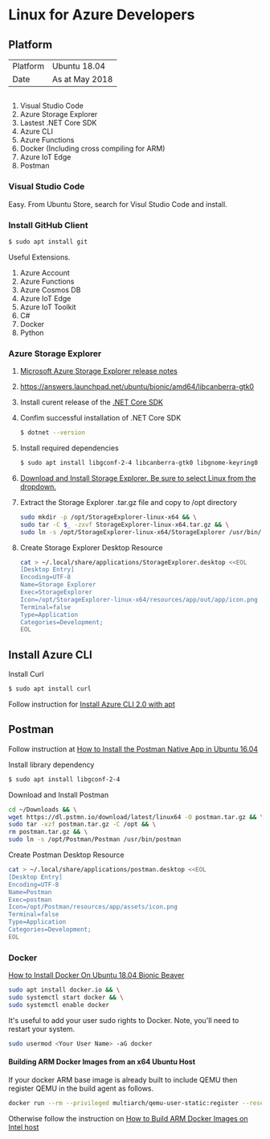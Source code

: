 # Linux for Azure Developers

## Platform

|||
|----|---|
|Platform| Ubuntu 18.04|
|Date|As at May 2018|

##

1. Visual Studio Code 
2. Azure Storage Explorer
3. Lastest .NET Core SDK
4. Azure CLI
4. Azure Functions
5. Docker (Including cross compiling for ARM)
5. Azure IoT Edge 
6. Postman


### Visual Studio Code

Easy. From Ubuntu Store, search for Visul Studio Code and install.

### Install GitHub Client

```bash
$ sudo apt install git
```



Useful Extensions.

1. Azure Account
1. Azure Functions
1. Azure Cosmos DB
2. Azure IoT Edge
3. Azure IoT Toolkit
4. C#
5. Docker
6. Python


### Azure Storage Explorer

1. [Microsoft Azure Storage Explorer release notes](https://docs.microsoft.com/en-us/azure/vs-azure-tools-storage-explorer-relnotes)
2. https://answers.launchpad.net/ubuntu/bionic/amd64/libcanberra-gtk0

1. Install curent release of the [.NET Core SDK](https://www.microsoft.com/net/download/linux-package-manager/ubuntu18-04/sdk-current)
2. Confim successful installation of .NET Core SDK
    ```bash
    $ dotnet --version
    ```
3. Install required dependencies
    ```bash
    $ sudo apt install libgconf-2-4 libcanberra-gtk0 libgnome-keyring0
    ```

4. [Download and Install Storage Explorer. Be sure to select Linux from the dropdown.](https://azure.microsoft.com/en-au/features/storage-explorer/)

5. Extract the Storage Explorer .tar.gz file and copy to /opt directory

    ```bash
    sudo mkdir -p /opt/StorageExplorer-linux-x64 && \
    sudo tar -C $_ -zxvf StorageExplorer-linux-x64.tar.gz && \
    sudo ln -s /opt/StorageExplorer-linux-x64/StorageExplorer /usr/bin/StorageExplorer
    ```

6. Create Storage Explorer Desktop Resource 

    ```bash
    cat > ~/.local/share/applications/StorageExplorer.desktop <<EOL
    [Desktop Entry]
    Encoding=UTF-8
    Name=Storage Explorer
    Exec=StorageExplorer
    Icon=/opt/StorageExplorer-linux-x64/resources/app/out/app/icon.png
    Terminal=false
    Type=Application
    Categories=Development;
    EOL
    ```

## Install Azure CLI

Install Curl
```bash
$ sudo apt install curl
```

Follow instruction for [Install Azure CLI 2.0 with apt](https://docs.microsoft.com/en-us/cli/azure/install-azure-cli-apt?view=azure-cli-latest)

## Postman

Follow instruction at [How to Install the Postman Native App in Ubuntu 16.04](https://blog.bluematador.com/posts/postman-how-to-install-on-ubuntu-1604/)

Install library dependency

```bash
$ sudo apt install libgconf-2-4
```
Download and Install Postman

```bash
cd ~/Downloads && \
wget https://dl.pstmn.io/download/latest/linux64 -O postman.tar.gz && \
sudo tar -xzf postman.tar.gz -C /opt && \
rm postman.tar.gz && \
sudo ln -s /opt/Postman/Postman /usr/bin/postman
```

Create Postman Desktop Resource

```bash
cat > ~/.local/share/applications/postman.desktop <<EOL
[Desktop Entry]
Encoding=UTF-8
Name=Postman
Exec=postman
Icon=/opt/Postman/resources/app/assets/icon.png
Terminal=false
Type=Application
Categories=Development;
EOL
```

### Docker

[How to Install Docker On Ubuntu 18.04 Bionic Beaver](https://linuxconfig.org/how-to-install-docker-on-ubuntu-18-04-bionic-beaver)

```bash
sudo apt install docker.io && \
sudo systemctl start docker && \
sudo systemctl enable docker
```

It's useful to add your user sudo rights to Docker. Note, you'll need to restart your system.

```bash
sudo usermod <Your User Name> -aG docker
```
#### Building ARM Docker Images from an x64 Ubuntu Host

If your docker ARM base image is already built to include QEMU then register QEMU in the build agent as follows.

```bash
docker run --rm --privileged multiarch/qemu-user-static:register --reset
```

Otherwise follow the instruction on [How to Build ARM Docker Images on Intel host](http://www.hotblackrobotics.com/en/blog/2018/01/22/docker-images-arm/)
